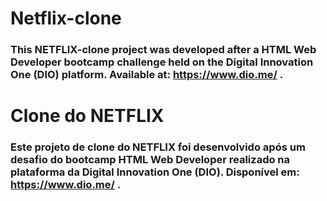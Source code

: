 # Netflix-clone

### This NETFLIX-clone project was developed after a **HTML Web Developer** bootcamp challenge held on the **Digital Innovation One (DIO)** platform. Available at: https://www.dio.me/ .

# Clone do NETFLIX

### Este projeto de clone do NETFLIX foi desenvolvido após um desafio do bootcamp **HTML Web Developer** realizado na plataforma da **Digital Innovation One (DIO)**. Disponível em: https://www.dio.me/ .
